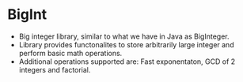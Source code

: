 # BigInt
- Big integer library, similar to what
we have in Java as BigInteger. 
- Library provides functonalites to store arbitrarily large integer and perform basic math
operations.
- Additional operations supported are: Fast exponentaton, GCD of 2 integers
and factorial.
